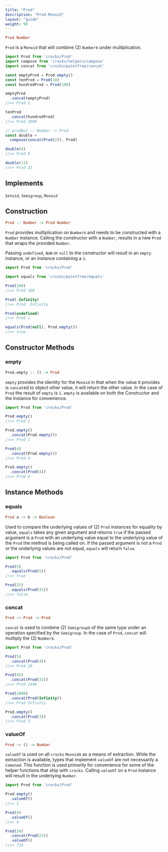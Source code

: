 ```yaml
---
title: "Prod"
description: "Prod Monoid"
layout: "guide"
weight: 90
---
```


```haskell
Prod Number
```

`Prod` is a `Monoid` that will combine (2) `Number`s under multiplication.

```js runkit
import Prod from 'crocks/Prod'
import compose from 'crocks/helpers/compose'
import concat from 'crocks/pointfree/concat'

const emptyProd = Prod.empty()
const tenProd = Prod(10)
const hundredProd = Prod(100)

emptyProd
  .concat(emptyProd)
//=> Prod 1

tenProd
  .concat(hundredProd)
//=> Prod 1000

// prodBy2 :: Number -> Prod
const double =
  compose(concat(Prod(2)), Prod)

double(4)
//=> Prod 8

double(11)
//=> Prod 22
```

## Implements

`Setoid`, `Semigroup`, `Monoid`

## Construction

```haskell
Prod :: Number -> Prod Number
```

`Prod` provides multiplication on `Number`s and needs to be constructed with
a `Number` instance. Calling the constructor with a `Number`, results in a
new `Prod` that wraps the provided `Number`.

Passing `undefined`, `NaN` or `null` to the constructor will result in
an `empty` instance, or an instance containing a `1`.

```js runkit
import Prod from 'crocks/Prod'

import equals from 'crocks/pointfree/equals'

Prod(100)
//=> Prod 100

Prod(-Infinity)
//=> Prod -Infinity

Prod(undefined)
//=> Prod 1

equals(Prod(null), Prod.empty())
//=> true
```

## Constructor Methods

### empty

```haskell
Prod.empty :: () -> Prod
```

`empty` provides the identity for the `Monoid` in that when the value it
provides is `concat`ed to object other value, it will return the other value.
In the case of `Prod` the result of `empty` is `1`. `empty` is available on
both the Constructor and the Instance for convenience.

```js runkit
import Prod from 'crocks/Prod'

Prod.empty()
//=> Prod 1

Prod.empty()
  .concat(Prod.empty())
//=> Prod 1

Prod(4)
  .concat(Prod.empty())
//=> Prod 4

Prod.empty()
  .concat(Prod(4))
//=> Prod 4
```

## Instance Methods

### equals

```haskell
Prod a ~> b -> Boolean
```

Used to compare the underlying values of (2) `Prod` instances for equality by
value, `equals` takes any given argument and returns `true` if the passed argument
is a `Prod` with an underlying value equal to the underlying value of
the `Prod` the method is being called on. If the passed argument is not
a `Prod` or the underlying values are not equal, `equals` will return `false`.

```js runkit
import Prod from 'crocks/Prod'

Prod(5)
  .equals(Prod(5))
//=> true

Prod(25)
  .equals(Prod(31))
//=> false
```

### concat

```haskell
Prod ~> Prod -> Prod
```

`concat` is used to combine (2) `Semigroup`s of the same type under an
operation specified by the `Semigroup`. In the case of `Prod`, `concat` will
multiply the (2) `Number`s.

```js runkit
import Prod from 'crocks/Prod'

Prod(5)
  .concat(Prod(4))
//=> Prod 20

Prod(45)
  .concat(Prod(32))
//=> Prod 1440

Prod(1000)
  .concat(Prod(Infinity))
//=> Prod Infinity

Prod.empty()
  .concat(Prod(3))
//=> Prod 3
```

### valueOf

```haskell
Prod ~> () -> Number
```

`valueOf` is used on all `crocks` `Monoid`s as a means of extraction. While
the extraction is available, types that implement `valueOf` are not necessarily
a `Comonad`. This function is used primarily for convenience for some of the
helper functions that ship with `crocks`. Calling `valueOf` on 
a `Prod` instance will result in the underlying `Number`.

```js runkit
import Prod from 'crocks/Prod'

Prod.empty()
  .valueOf()
//=> 1

Prod(4)
  .valueOf()
//=> 4

Prod(34)
  .concat(Prod(21))
  .valueOf()
//=> 714
```

